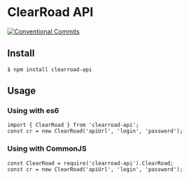 # ClearRoad API

[![Conventional Commits](https://img.shields.io/badge/Conventional%20Commits-1.0.0-yellow.svg)](https://conventionalcommits.org)

## <a name="install"></a> Install

```
$ npm install clearroad-api
```

## <a name="usage"></a> Usage

### Using with es6

```
import { ClearRoad } from 'clearroad-api';
const cr = new ClearRoad('apiUrl', 'login', 'password');
```

### Using with CommonJS

```
const ClearRoad = require('clearroad-api').ClearRoad;
const cr = new ClearRoad('apiUrl', 'login', 'password');
```
